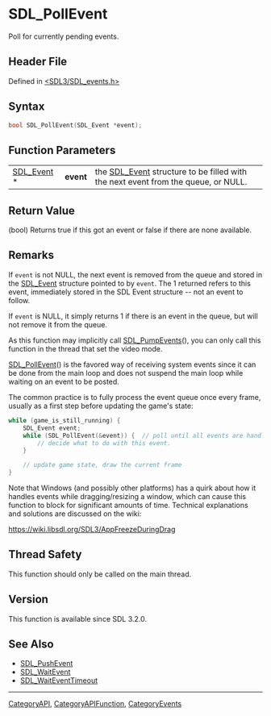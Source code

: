 # SDL_PollEvent

Poll for currently pending events.

## Header File

Defined in [<SDL3/SDL_events.h>](https://github.com/libsdl-org/SDL/blob/main/include/SDL3/SDL_events.h)

## Syntax

```c
bool SDL_PollEvent(SDL_Event *event);
```

## Function Parameters

|                          |           |                                                                                                |
| ------------------------ | --------- | ---------------------------------------------------------------------------------------------- |
| [SDL_Event](SDL_Event) * | **event** | the [SDL_Event](SDL_Event) structure to be filled with the next event from the queue, or NULL. |

## Return Value

(bool) Returns true if this got an event or false if there are none
available.

## Remarks

If `event` is not NULL, the next event is removed from the queue and stored
in the [SDL_Event](SDL_Event) structure pointed to by `event`. The 1
returned refers to this event, immediately stored in the SDL Event
structure -- not an event to follow.

If `event` is NULL, it simply returns 1 if there is an event in the queue,
but will not remove it from the queue.

As this function may implicitly call [SDL_PumpEvents](SDL_PumpEvents)(),
you can only call this function in the thread that set the video mode.

[SDL_PollEvent](SDL_PollEvent)() is the favored way of receiving system
events since it can be done from the main loop and does not suspend the
main loop while waiting on an event to be posted.

The common practice is to fully process the event queue once every frame,
usually as a first step before updating the game's state:

```c
while (game_is_still_running) {
    SDL_Event event;
    while (SDL_PollEvent(&event)) {  // poll until all events are handled!
        // decide what to do with this event.
    }

    // update game state, draw the current frame
}
```

Note that Windows (and possibly other platforms) has a quirk about how it
handles events while dragging/resizing a window, which can cause this
function to block for significant amounts of time. Technical explanations
and solutions are discussed on the wiki:

https://wiki.libsdl.org/SDL3/AppFreezeDuringDrag

## Thread Safety

This function should only be called on the main thread.

## Version

This function is available since SDL 3.2.0.

## See Also

- [SDL_PushEvent](SDL_PushEvent)
- [SDL_WaitEvent](SDL_WaitEvent)
- [SDL_WaitEventTimeout](SDL_WaitEventTimeout)

----
[CategoryAPI](CategoryAPI), [CategoryAPIFunction](CategoryAPIFunction), [CategoryEvents](CategoryEvents)

